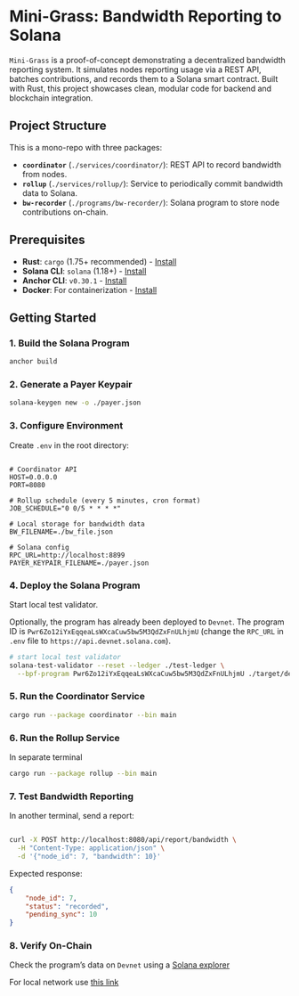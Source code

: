 # Mini-Grass: Bandwidth Reporting to Solana

`Mini-Grass` is a proof-of-concept demonstrating a decentralized bandwidth reporting system. It simulates nodes reporting usage via a REST API, batches contributions, and records them to a Solana smart contract. Built with Rust, this project showcases clean, modular code for backend and blockchain integration.

## Project Structure

This is a mono-repo with three packages:

- **`coordinator`** (`./services/coordinator/`): REST API to record bandwidth from nodes.
- **`rollup`** (`./services/rollup/`): Service to periodically commit bandwidth data to Solana.
- **`bw-recorder`** (`./programs/bw-recorder/`): Solana program to store node contributions on-chain.

## Prerequisites

- **Rust**: `cargo` (1.75+ recommended) - [Install](https://www.rust-lang.org/tools/install)
- **Solana CLI**: `solana` (1.18+) - [Install](https://docs.solana.com/cli/install-solana-cli-tools)
- **Anchor CLI**: `v0.30.1` - [Install](https://www.anchor-lang.com/docs/installation)
- **Docker**: For containerization - [Install](https://docs.docker.com/get-docker/)

## Getting Started

### 1. Build the Solana Program

```bash
anchor build
```

### 2. Generate a Payer Keypair

```bash
solana-keygen new -o ./payer.json
```

### 3. Configure Environment

Create `.env` in the root directory:

```env

# Coordinator API
HOST=0.0.0.0
PORT=8080

# Rollup schedule (every 5 minutes, cron format)
JOB_SCHEDULE="0 0/5 * * * *"

# Local storage for bandwidth data
BW_FILENAME=./bw_file.json

# Solana config
RPC_URL=http://localhost:8899
PAYER_KEYPAIR_FILENAME=./payer.json
```

### 4. Deploy the Solana Program

Start local test validator.

Optionally, the program has already been deployed to `Devnet`. The program ID is `Pwr6Zo12iYxEqqeaLsWXcaCuw5bw5M3QdZxFnULhjmU` (change the `RPC_URL` in `.env` file to `https://api.devnet.solana.com`).

```bash
# start local test validator
solana-test-validator --reset --ledger ./test-ledger \
  --bpf-program Pwr6Zo12iYxEqqeaLsWXcaCuw5bw5M3QdZxFnULhjmU ./target/deploy/bw_recorder.so

```

### 5. Run the Coordinator Service

```bash
cargo run --package coordinator --bin main
```

### 6. Run the Rollup Service

In separate terminal

```bash
cargo run --package rollup --bin main
```

### 7. Test Bandwidth Reporting

In another terminal, send a report:

```bash

curl -X POST http://localhost:8080/api/report/bandwidth \
  -H "Content-Type: application/json" \
  -d '{"node_id": 7, "bandwidth": 10}'

```

Expected response:

```json
{
    "node_id": 7,
    "status": "recorded",
    "pending_sync": 10
}
```

### 8. Verify On-Chain

Check the program’s data on `Devnet` using a [Solana explorer](https://solscan.io/account/Pwr6Zo12iYxEqqeaLsWXcaCuw5bw5M3QdZxFnULhjmU?cluster=devnet)

For local network use [this link](https://solscan.io/account/Pwr6Zo12iYxEqqeaLsWXcaCuw5bw5M3QdZxFnULhjmU?cluster=custom&customUrl=http://localhost:8899)
